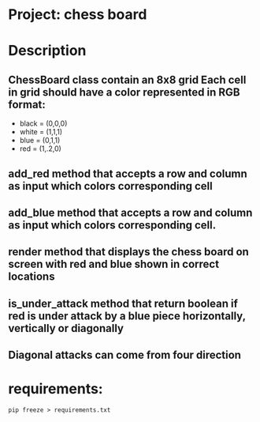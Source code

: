 # **Project: chess board**

# **Description** 
## ChessBoard class contain an 8x8 grid Each cell in grid should have a color represented in RGB format:
- black = (0,0,0)
- white = (1,1,1)
- blue = (0,1,1)
- red = (1,.2,0)
## add_red method that accepts a row and column as input which colors corresponding cell
## add_blue method that accepts a row and column as input which colors corresponding cell.
## render method that displays the chess board on screen with red and blue shown in correct locations
## is_under_attack method that return boolean if red is under attack by a blue piece horizontally, vertically or diagonally
## Diagonal attacks can come from four direction

# **requirements:**
```
pip freeze > requirements.txt

```